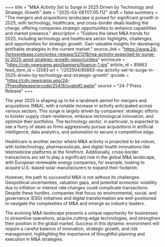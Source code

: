 +++
title = "M&A Activity Set to Surge in 2025 Driven by Technology and Strategic Growth"
date = "2025-04-08T07:05:11Z"
draft = false
summary = "The mergers and acquisitions landscape is poised for significant growth in 2025, with technology, healthcare, and cross-border deals leading the charge, offering companies strategic opportunities to enhance capabilities and market presence."
description = "Explore the latest M&A trends for 2025, including technology and healthcare sector highlights, challenges, and opportunities for strategic growth. Gain valuable insights for developing profitable strategies in the current market."
source_link = "https://www.24-7pressrelease.com/press-release/521318/ma-activity-expected-to-surge-in-2025-amid-strategic-growth-opportunities"
enclosure = "https://cdn.newsramp.app/banners/finance-1.jpg"
article_id = 85663
feed_item_id = 12583
url = "/202504/85663-ma-activity-set-to-surge-in-2025-driven-by-technology-and-strategic-growth"
qrcode = "https://cdn.newsramp.app/24-7PressRelease/qrcode/254/8/ovalioKl.webp"
source = "24-7 Press Release"
+++

<p>The year 2025 is shaping up to be a landmark period for mergers and acquisitions (M&A), with a notable increase in activity anticipated across various sectors. This surge is largely driven by companies' strategic efforts to bolster supply chain resilience, embrace technological innovation, and optimize their portfolios. The technology sector, in particular, is expected to see a flurry of deals as firms aggressively pursue acquisitions in artificial intelligence, data analytics, and automation to secure a competitive edge.</p><p>Healthcare is another sector where M&A activity is projected to be robust, with biotechnology, pharmaceuticals, and digital health innovations like telemedicine platforms at the forefront. Additionally, cross-border transactions are set to play a significant role in the global M&A landscape, with European renewable energy companies, for example, looking to acquire U.S.-based solar manufacturers to expand their footprint.</p><p>However, the path to successful M&A is not without its challenges. Geopolitical uncertainties, valuation gaps, and potential economic volatility due to inflation or interest rate changes could complicate transactions. Despite these hurdles, companies that focus on environmental, social, and governance (ESG) initiatives and digital transformation are well-positioned to navigate the complexities of M&A and emerge as industry leaders.</p><p>The evolving M&A landscape presents a unique opportunity for businesses to streamline operations, acquire cutting-edge technologies, and strengthen their position in the global market. Success in this dynamic environment will require a careful balance of innovation, strategic growth, and risk management, highlighting the importance of thoughtful planning and execution in M&A strategies.</p>